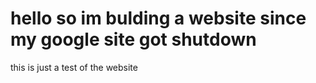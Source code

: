# hello so im bulding a website since my google site got shutdown 
this is just a test of the website
